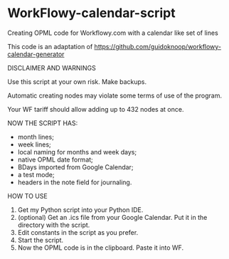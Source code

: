 # WorkFlowy-calendar-script
Creating OPML code for Workflowy.com with a calendar like set of lines

This code is an adaptation of https://github.com/guidoknoop/workflowy-calendar-generator

DISCLAIMER AND WARNINGS

Use this script at your own risk. Make backups.

Automatic creating nodes may violate some terms of use of the program.

Your WF tariff should allow adding up to 432 nodes at once.

NOW THE SCRIPT HAS:

- month lines;
- week lines;
- local naming for months and week days;
- native OPML date format;
- BDays imported from Google Calendar;
- a test mode;
- headers in the note field for journaling.

HOW TO USE

1. Get my Python script into your Python IDE.
2. (optional) Get an .ics file from your Google Calendar. Put it in the directory with the script.
3. Edit constants in the script as you prefer.
4. Start the script.
5. Now the OPML code is in the clipboard. Paste it into WF.
